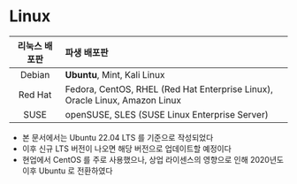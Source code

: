 # Linux

| 리눅스 배포판 | 파생 배포판                                                                      |
|:-------------:|:----------------------------------------------------------------------------|
| Debian        | **Ubuntu**, Mint, Kali Linux                                                |
| Red Hat       | Fedora, CentOS, RHEL (Red Hat Enterprise Linux), Oracle Linux, Amazon Linux |
| SUSE          | openSUSE, SLES (SUSE Linux Enterprise Server)                               |

- 본 문서에서는 Ubuntu 22.04 LTS 를 기준으로 작성되었다
- 이후 신규 LTS 버전이 나오면 해당 버전으로 업데이트할 예정이다
- 현업에서 CentOS 를 주로 사용했으나, 상업 라이센스의 영향으로 인해 2020년도 이후 Ubuntu 로 전환하였다